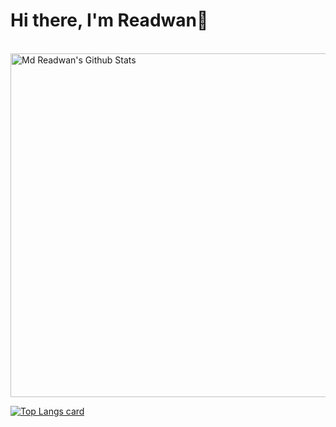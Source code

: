 # Hi there, I'm Readwan👋

<br />

<img width="550" alt="Md Readwan's Github Stats"  src="https://github-readme-stats.vercel.app/api?username=readwanmd&show_icons=true"/>

[![Top Langs card](https://github-readme-stats.vercel.app/api/top-langs/?username=readwanmd&card_width=550)](https://github.com/readwanmd/readwanmd)







<!--
**readwanmd/readwanmd** is a ✨ _special_ ✨ repository because its `README.md` (this file) appears on your GitHub profile.

Here are some ideas to get you started:

- 🔭 I’m currently working on ...
- 🌱 I’m currently learning ...
- 👯 I’m looking to collaborate on ...
- 🤔 I’m looking for help with ...
- 💬 Ask me about ...
- 📫 How to reach me: ...
- 😄 Pronouns: ...
- ⚡ Fun fact: ...
-->
